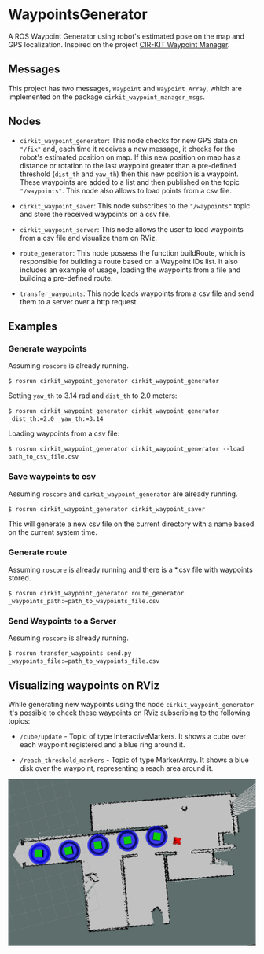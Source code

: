 # WaypointsGenerator

A ROS Waypoint Generator using robot's estimated pose on the map and GPS localization. Inspired on the project [CIR-KIT Waypoint Manager](https://github.com/CIR-KIT/cirkit_waypoint_manager).

## Messages 

This project has two messages, `Waypoint` and `Waypoint Array`, which are implemented on the package `cirkit_waypoint_manager_msgs`.

## Nodes

* `cirkit_waypoint_generator`: This node checks for new GPS data on `"/fix"` and, each time it receives a new message, it checks for the robot's estimated position on map. If this new position on map has a distance or rotation to the last waypoint greater than a pre-defined threshold (`dist_th` and `yaw_th`) then this new position is a waypoint. These waypoints are added to a list and then published on the topic `"/waypoints"`. This node also allows to load points from a csv file.

* `cirkit_waypoint_saver`: This node subscribes to the `"/waypoints"` topic and store the received waypoints on a csv file.

* `cirkit_waypoint_server`: This node allows the user to load waypoints from a csv file and visualize them on RViz.

* `route_generator`: This node possess the function buildRoute, which is responsible for building a route based on a Waypoint IDs list. It also includes an example of usage, loading the waypoints from a file and building a pre-defined route.

* `transfer_waypoints`: This node loads waypoints from a csv file and send them to a server over a http request.

## Examples

### Generate waypoints

Assuming `roscore` is already running.

    $ rosrun cirkit_waypoint_generator cirkit_waypoint_generator

Setting `yaw_th` to 3.14 rad and `dist_th` to 2.0 meters:

    $ rosrun cirkit_waypoint_generator cirkit_waypoint_generator _dist_th:=2.0 _yaw_th:=3.14

Loading waypoints from a csv file:

    $ rosrun cirkit_waypoint_generator cirkit_waypoint_generator --load path_to_csv_file.csv

### Save waypoints to csv

Assuming `roscore` and `cirkit_waypoint_generator` are already running.

    $ rosrun cirkit_waypoint_generator cirkit_waypoint_saver

This will generate a new csv file on the current directory with a name based on the current system time.

### Generate route

Assuming `roscore` is already running and there is a *.csv file with waypoints stored.

    $ rosrun cirkit_waypoint_generator route_generator _waypoints_path:=path_to_waypoints_file.csv

### Send Waypoints to a Server

Assuming `roscore` is already running.

    $ rosrun transfer_waypoints send.py _waypoints_file:=path_to_waypoints_file.csv

## Visualizing waypoints on RViz

While generating new waypoints using the node `cirkit_waypoint_generator` it's possible to check these waypoints on RViz subscribing to the following topics:

* `/cube/update` - Topic of type InteractiveMarkers. It shows a cube over each waypoint registered and a blue ring around it.

* `/reach_threshold_markers` - Topic of type MarkerArray. It shows a blue disk over the waypoint, representing a reach area around it.

![WaypointsOnRViz](.images/waypoints.png)